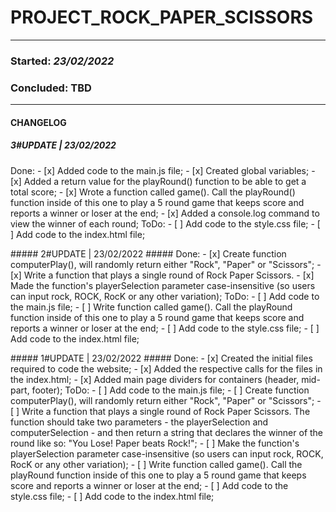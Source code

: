 PROJECT_ROCK_PAPER_SCISSORS
===========================
- - - -
### Started: _23/02/2022_ ###
### Concluded: TBD ###
- - - -
#### CHANGELOG ####
##### 3#UPDATE | 23/02/2022 #####
Done:
    - [x] Added code to the main.js file;
        - [x] Created global variables;
        - [x] Added a return value for the playRound() function to be able to get a total score;
        - [x] Wrote a function called game(). Call the playRound() function inside of this one to play a 5 round game that keeps score and reports a winner or loser at the end;
    - [x] Added a console.log command to view the winner of each round;
ToDo:
    - [ ] Add code to the style.css file;
    - [ ] Add code to the index.html file;

##### 2#UPDATE | 23/02/2022 #####
Done:
    - [x] Create function computerPlay(), will randomly return either "Rock", "Paper" or "Scissors";
    - [x] Write a function that plays a single round of Rock Paper Scissors.
    - [x] Made the function's playerSelection parameter case-insensitive (so users can input rock, ROCK, RocK or any other variation);
ToDo:
    - [ ] Add code to the main.js file;
        - [ ] Write function called game(). Call the playRound function inside of this one to play a 5 round game that keeps score and reports a winner or loser at the end;
    - [ ] Add code to the style.css file;
    - [ ] Add code to the index.html file;

##### 1#UPDATE | 23/02/2022 #####
Done:
    - [x] Created the initial files required to code the website;
    - [x] Added the respective calls for the files in the index.html;
    - [x] Added main page dividers for containers (header, mid-part, footer);
ToDo:
    - [ ] Add code to the main.js file;
        - [ ] Create function computerPlay(), will randomly return either "Rock", "Paper" or "Scissors";
        - [ ] Write a function that plays a single round of Rock Paper Scissors. The function should take two parameters - the playerSelection and computerSelection - and then return a string that declares the winner of the round like so: "You Lose! Paper beats Rock!";
            - [ ] Make the function's playerSelection parameter case-insensitive (so users can input rock, ROCK, RocK or any other variation);
        - [ ] Write function called game(). Call the playRound function inside of this one to play a 5 round game that keeps score and reports a winner or loser at the end;
    - [ ] Add code to the style.css file;
    - [ ] Add code to the index.html file;
